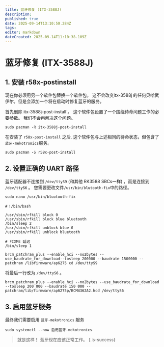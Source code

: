 ```yaml
---
title: 蓝牙修复 (ITX-3588J)
description:
published: true
date: 2025-09-14T13:10:50.284Z
tags:
editor: markdown
dateCreated: 2025-09-14T11:10:38.109Z
---
```


# 蓝牙修复 (ITX-3588J)

## 1. 安装 r58x-postinstall

现在你必须用另一个软件包替换一个软件包。 这不会改变itx-3588j 的任何贝哈武伊尔，但是会添加一个将在启动时修复蓝牙的服务。

首先删除 itx-3588j-post-install\`。 这个软件包设置了一个围绕待命问题工作的必要参数。 我们不会再解决这个问题。

```
sudo pacman -R itx-3588j-post-install
```

在安装了 `r58x-post-install` 之后. 这个软件包与上述相同的待命状态，但包含了`蓝牙-mekotronics`服务。

```
sudo pacman -S r58x-post-install
```

## 2. 设置正确的 UART 路径

蓝牙适配器不连接到 `/dev/ttyS9` (和其他 RK3588 SBCs一样) ，而是连接到 `/dev/ttyS6` 。 您需要更改文件`/usr/bin/blutooth-fix`中的路径。

```
sudo nano /usr/bin/bluotooth-fix
```

```
#！/bin/bash

/usr/sbin/rfkill block 0
/usr/sbin/rfkill block blue bluetooth
/bin/sleep 2
/usr/sbin/rfkill unblock blue 0
/usr/sbin/rfkill unblock bluetooth

# FIXME 延迟
/bin/sleep 1

brcm_patchram_plus --enable_hci --no2bytes --use_baudrate_for_download--tosleep 200000 --baudrate 1500000 --patchram /libfirmware/ap6275 cd /dev/ttyS9
```

将最后一行改为 `/dev/ttyS6` 。

```
brcm_patchram_plus --enable_hci --no2bytes --use_baudrate_for_download --tosleep 200 000 --baudrate 150 000 --patchram/lib/firmware/ap6275p/BCM4362A2.hcd /dev/ttyS6
```

## 3. 启用蓝牙服务

最终我们需要启用 `蓝牙-mekotronics` 服务

```
sudo systemctl --now 启用蓝牙-mekotronics
```

> 就是这样！ 蓝牙现在应该正常工作。
> {.is-success}

